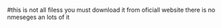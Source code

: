 #this is not all filess you must download it from oficiall website there is no nmeseges an lots of it
